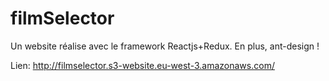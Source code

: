 # filmSelector
Un website réalise avec le framework Reactjs+Redux. En plus, ant-design !

Lien: http://filmselector.s3-website.eu-west-3.amazonaws.com/
